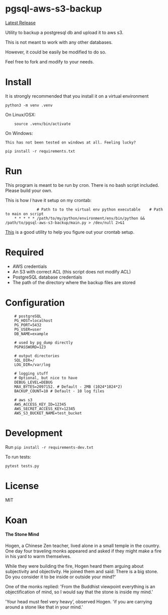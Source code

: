 # pgsql-aws-s3-backup

[Latest Release](https://github.com/yelluw/pgsql-aws-s3-backup/releases/latest)

Utility to backup a postgresql db and upload it to aws s3.

This is not meant to work with any other databases.

However, it could be easily be modified to do so.

Feel free to fork and modify to your needs.


# Install

It is strongly recommended that you install it on a virtual environment

`python3 -m venv .venv`

On Linux/OSX:

		source .venv/bin/activate

On Windows:

    This has not been tested on windows at all. Feeling lucky?

`pip install -r requirements.txt`


# Run

This program is meant to be run by cron.
There is no bash script included. Please build your own.

This is how *I* have it setup on my crontab:

    
		          # Path to to the virtual env python executable    # Path to main on script
		* * * * * /path/to/my/python/environment/env/bin/python && /path/to/pgsql-aws-s3-backup/main.py > /dev/null 2>&1

[This](https://crontab.guru/) is a good utility to help you figure out your crontab setup.

# Required

- AWS credentials
- An S3 with correct ACL (this script does not modify ACL)
- PostgreSQL database credentials
- The path of the directory where the backup files are stored


# Configuration


		
		# postgreSQL
		PG_HOST=localhost
		PG_PORT=5432
		PG_USER=user
		DB_NAME=example
		
		# used by pg_dump directly
		PGPASSWORD=123
		
		# output directories
		SQL_DIR=/
		LOG_DIR=/var/log
		
		# logging stuff
		# Optional, but nice to have
		DEBUG_LEVEL=DEBUG
		MAX_BYTES=2097152. # Default - 2MB (1024*1024*2)
		BACKUP_COUNT=10 # Default - 10 log files
		
		# aws s3
		AWS_ACCESS_KEY_ID=12345
		AWS_SECRET_ACCESS_KEY=12345
		AWS_S3_BUCKET_NAME=test_bucket
		



# Development

Run `pip install -r requirements-dev.txt`

To run tests:

`pytest tests.py`


# License

MIT

# Koan

#### The Stone Mind

Hogen, a Chinese Zen teacher, lived alone in a small temple in the country. One day four traveling monks appeared and asked if they might make a fire in his yard to warm themselves.

While they were building the fire, Hogen heard them arguing about subjectivity and objectivity. He joined them and said: There is a big stone. Do you consider it to be inside or outside your mind?'

One of the monks replied: 'From the Buddhist viewpoint everything is an objectification of mind, so I would say that the stone is inside my mind.'

'Your head must feel very heavy’, observed Hogen. 'if you are carrying around a stone like that in your mind.'